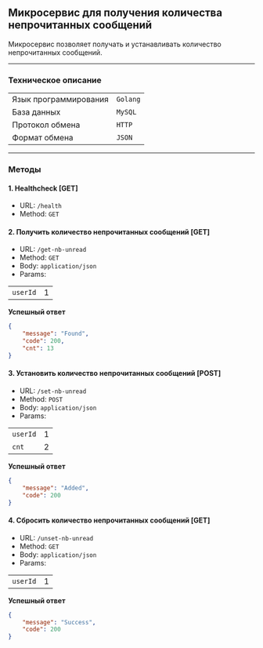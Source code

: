 ## Микросервис для получения количества непрочитанных сообщений

Микросервис позволяет получать и устанавливать количество непрочитанных сообщений.

- - -

### Техническое описание

|||
|-----------------------|---------------------|
| Язык программирования | `Golang`            |
| База данных           | `MySQL`             |
| Протокол обмена       | `HTTP`              |
| Формат обмена         | `JSON`              |

- - -

### Методы

#### 1. Healthcheck [GET]

- URL:    `/health`
- Method: `GET`

#### 2. Получить количество непрочитанных сообщений [GET]

+ URL:        `/get-nb-unread`
+ Method:     `GET`
+ Body:       `application/json`
+ Params:

|||
|----------|--------|
|`userId`  | 1      |

**Успешный ответ**
```json
{
    "message": "Found",
    "code": 200,
    "cnt": 13
}
```

#### 3. Установить количество непрочитанных сообщений [POST]

+ URL:        `/set-nb-unread`
+ Method:     `POST`
+ Body:       `application/json`
+ Params:

|||
|----------|--------|
|`userId`  | 1      |
|`cnt`     | 2      |

**Успешный ответ**
```json
{
    "message": "Added",
    "code": 200
}
```

#### 4. Сбросить количество непрочитанных сообщений [GET]

+ URL:        `/unset-nb-unread`
+ Method:     `GET`
+ Body:       `application/json`
+ Params:

|||
|----------|--------|
|`userId`  | 1      |

**Успешный ответ**
```json
{
    "message": "Success",
    "code": 200
}
```